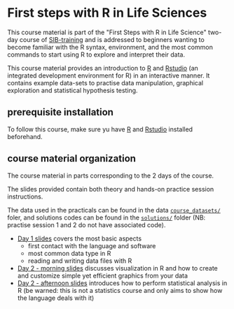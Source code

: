 # First steps with R in Life Sciences

This course material is part of the "First Steps with R in Life Science" two-day course of [SIB-training](https://www.sib.swiss/training/who-can-benefit) and is 
 addressed to beginners wanting to become familiar with the R syntax, environment, and the most common commands to start using R to explore and interpret their data.

This course material provides an introduction to [R](https://www.r-project.org/) and [Rstudio](https://www.rstudio.com/) (an integrated development environment for R) in an interactive manner. 
It contains example data-sets to practise data manipulation, graphical exploration and statistical hypothesis testing.

## prerequisite installation

To follow this course, make sure yu have [R](https://www.r-project.org/) and [Rstudio](https://www.rstudio.com/) installed beforehand.

## course material organization

The course material in parts corresponding to the 2 days of the course.

The slides provided contain both theory and hands-on practice session instructions. 

The data used in the practicals can be found in the data [`course_datasets/`](course_datasets/) foler, and
solutions codes can be found in the [`solutions/`](solutions/) folder (NB: practise session 1 and 2 do not have associated code).

 * [Day 1 slides](slides/First-steps-with-R_day1.pdf) covers the most basic aspects
 	* first contact with the language and software
 	* most common data type in R
 	* reading and writing data files with R
 * [Day 2 - morning slides](First-steps-with-R_day2_morning.pdf) discusses visualization in R and how to create and customize simple yet efficient graphics from your data
 * [Day 2 - afternoon slides](First-steps-with-R_day2_afternoon.pdf) introduces how to perform statistical analysis in R (be warned: this is not a statistics course and only aims to show how the language deals with it)


